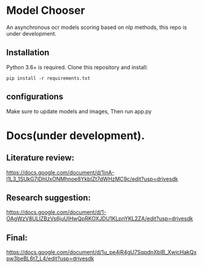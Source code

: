 # Model Chooser
An asynchronous ocr models scoring based on nlp methods,
this repo is under development.

## Installation 
Python 3.6+ is required. Clone this repository and install:
```
pip install -r requirements.txt
```

## configurations
Make sure to update models and images,
Then run app.py





# Docs(under development).

## Literature review:
https://docs.google.com/document/d/1inA-l1L3_1SUkG7iDhUxONMhnoe8YkbIZt7dWHzMC9c/edit?usp=drivesdk

## Research suggestion:
https://docs.google.com/document/d/1-OAgWzV8ULlZBzVs6juUIHwQpRKOXJDU1KLpnYKL2ZA/edit?usp=drivesdk

## Final:
https://docs.google.com/document/d/1u_pe4jR4gU7SqpdnXblB_XwicHakQxpw3beBL6t7_L4/edit?usp=drivesdk
